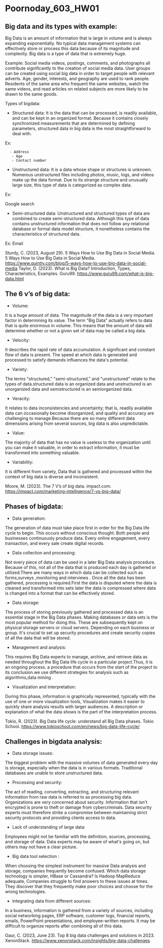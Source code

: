# Poornoday_603_HW01
## Big data and its types with example: 
Big Data is an amount of information that is large in volume and is always expanding exponentially. No typical data management systems can effectively store or process this data because of its magnitude and complexity. Big data is a type of data that is extremely huge. 

Example: 
Social media videos, postings, comments, and photographs all contribute significantly to the creation of social media data. User groups can be created using social big data in order to target people with relevant adverts. Age, gender, interests, and geography are used to rank people. Residents of the same area who frequent the same websites, watch the same videos, and read articles on related subjects are more likely to be drawn to the same goods. 
 
Types of bigdata: 

- Structured data: It is the  data that can be processed, is readily available, and can be kept in an organized format. Because it contains closely synchronized measurements that are determined by defining parameters, structured data in big data is the most straightforward to deal with. 

Ex: 

      - Address 
       - Age 
       - Contact number 
       
- Unstructured data: It is a data whose shape or structures is unknown. Numerous unstructured files including photos, music, logs, and videos make up the data format. Due to its strange structure and unusually large size, this type of data is categorized as complex data. 

Ex: 

Google search 

- Semi-structured data: Unstructured and structured types of data are combined to create semi-structured data. Although this type of data contains unstructured information that does not follow any relational database or formal data model structure, it nonetheless contains the characteristics of structured data. 

Ex: Email

 
Sturdy, C. (2023, August 29). 5 Ways How to Use Big Data in Social Media. 5 Ways How to Use Big Data in Social Media. https://www.quintly.com/blog/5-ways-how-to-use-big-data-in-social-media 
Taylor, D. (2023). What is Big Data? Introduction, Types, Characteristics, Examples. Guru99. https://www.guru99.com/what-is-big-data.html 
 
 
 
## The 6 v’s of big data: 

- Volume:
 
It is a huge amount of data. The magnitude of the data is a very important factor in determining its value. The term "Big Data" actually refers to data that is quite enormous in volume. This means that the amount of data will determine whether or not a given set of data may be called a big data. 


- Velocity: 

It describes the rapid rate of data accumulation. A significant and constant flow of data is present. The speed at which data is generated and processed to satisfy demands influences the data's potential. 


- Variety:

The terms "structured," "semi-structured," and "unstructured" relate to the types of data.structured data is an organized data and unstructured is an unorganized data and semistructured is an semiorganized data. 


- Veracity: 

It relates to data inconsistencies and uncertainty; that is, readily available data can  occasionally become disorganized, and quality and accuracy are challenging to manage.Because there are so many different data dimensions arising from several  sources, big data is also unpredictable.


- Value: 

The majority of data that has no value is useless to the organization until you can make it valuable, in order to extract information, it must be transformed into something valuable. 


- Variability:

It is different from variety, Data that is gathered and processed within the context of big data  is diverse and inconsistent. 

 
Moore, M. (2023). The 7 V’s of big data. impact.com. https://impact.com/marketing-intelligence/7-vs-big-data/ 
 
 
## Phases of bigdata: 

- Data generation: 


The generation of data must take place first in order for the Big Data life cycle to begin. This occurs without conscious thought. Both people and businesses continuously produce data. Every online engagement, every transaction, and every sale create digital records. 

- Data collection and processing: 

Not every piece of data can be used in a later Big Data analysis procedure. Because of this, not all of the data that is produced each day is gathered or utilized.There are many ways in which data can be collected such as forms,surveys ,monitoring and interviews . Once all the data has been gathered, processing is required.First the data is disputed where the data is cleaned and transformed into sets later the data is compressed where data is changed into a format that can be effectively stored. 


- Data storage: 

The process of storing previously gathered and processed data is an essential stage in the Big Data phases. Making databases or data sets is the most popular method for doing this. These are subsequently kept on physical storage servers or cloud servers. Depending on each business or group. It's crucial to set up security procedures and create security copies of all the data that will be stored. 

- Management and analysis: 

This requires Big Data experts to manage, archive, and retrieve data as needed throughout the Big Data life cycle in a particular project.Thus, it is an ongoing process. a procedure that occurs from the start of the project to its conclusion.we use different strategies for analysis such as algorithms,data mining . 

- Visualization and interpretation: 

During this phase, information is graphically represented, typically with the use of one or more visualization tools, Visualization makes it easier to quickly share analysis results with larger audiences. A description or explanation of what the data shows is the  part of the interpretation process. 

Tokio, R. (2023). Big Data life cycle: understand all Big Data phases. Tokio School. https://www.tokioschool.com/en/news/big-data-life-cycle/ 
 
 
## Challenges in bigdata analysis: 
 
 - Data storage issues: 

The biggest problem with the massive volumes of data generated every day is storage, especially when the data is in various formats. Traditional databases are unable to store unstructured data. 

- Processing and security: 

The act of reading, converting, extracting, and structuring relevant information from raw data is referred to as processing big data. Organizations are very concerned about security. Information that isn't encrypted is prone to theft or damage from cybercriminals.  Data security experts must therefore strike a compromise between maintaining strict security protocols and providing clients access to data. 

- Lack of understanding of large data: 

Employees might not be familiar with the definition, sources, processing, and storage of data. Data experts may be aware of what's going on, but others may not have a clear picture. 

- Big data tool selection : 

When choosing the simplest instrument for massive Data analysis and storage, companies frequently become confused. Which data storage technology is simpler, HBase or Cassandra? Is Hadoop MapReduce adequate,  Companies struggle to find answers to these issues at times. They discover that they frequently make poor choices and choose for the wrong technologies. 
 
 - Integrating data from different sources: 

In a business, information is gathered from a variety of sources, including social networking pages, ERP software, customer logs, financial reports, emails, PowerPoint presentations, and employee-written reports. It may be difficult to organize reports after combining all of this data. 

Gaur, C. (2023, June 23). Top 8 big data challenges and solutions in 2023. XenonStack. https://www.xenonstack.com/insights/big-data-challenges 
